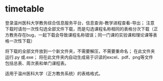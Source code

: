 # timetable
登录温州医科大学教务综合信息服务平台，信息查询-教学进程查看-导出；
注意下载时请勿一次性勾选全部文件下载，而是勾选课程名称相同的表格分次下载（正方教务存在bug，一起下载会导致课程名称错误；同一门课的实验课和理论课等表格一次性下载）


将下载的全部文件放到一个新文件夹，不需要解压，不需要重命名；
在此文件夹运行.py 或.exe；
将在此文件夹内自动生成易于识读的excel、pdf、png等文件
包括总表、周次表和单门课程表。

适用于温州医科大学（正方教务系统）的表格格式。


